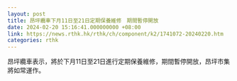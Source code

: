 ```yaml
---
layout: post
title: 昂坪纜車下月11日至21日定期保養維修　期間暫停開放
date: 2024-02-20 15:16:41.000000000 +08:00
link: https://news.rthk.hk/rthk/ch/component/k2/1741072-20240220.htm
categories: rthk
---
```


昂坪纜車表示，將於下月11日至21日進行定期保養維修，期間暫停開放，昂坪市集將如常運作。
